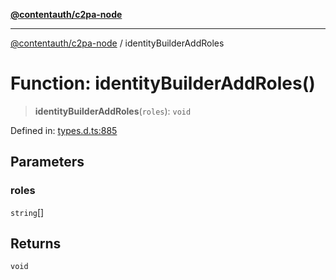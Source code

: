 [**@contentauth/c2pa-node**](../README.md)

***

[@contentauth/c2pa-node](../README.md) / identityBuilderAddRoles

# Function: identityBuilderAddRoles()

> **identityBuilderAddRoles**(`roles`): `void`

Defined in: [types.d.ts:885](https://github.com/contentauth/c2pa-node-v2/blob/1df68df861d38a8c4eb7c634a613532727ec72d3/js-src/types.d.ts#L885)

## Parameters

### roles

`string`[]

## Returns

`void`
